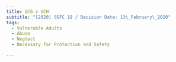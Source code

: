 ```yaml
---
title: GCG v GCH
subtitle: "[2020] SGFC 19 / Decision Date: 13\_February\_2020"
tags:
  - Vulnerable Adults
  - Abuse
  - Neglect
  - Necessary for Protection and Safety

---
```

